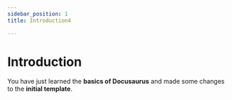 ```yaml
---
sidebar_position: 1
title: Introduction4

---
```


# Introduction

You have just learned the **basics of Docusaurus** and made some changes to the **initial template**.
